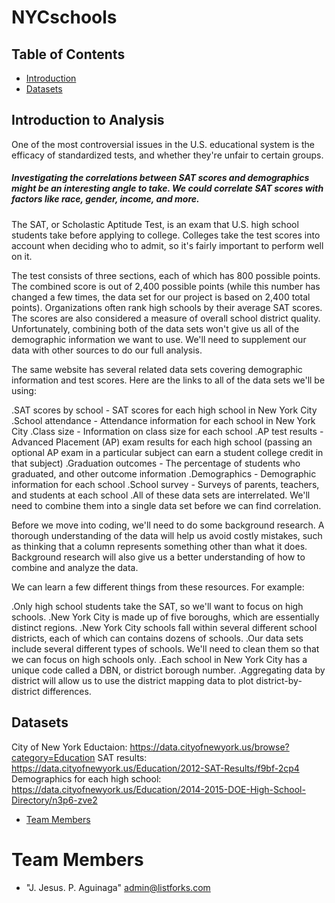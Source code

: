 # NYCschools
## Table of Contents
* [Introduction](#intro)
* [Datasets](#data)

## <a name="intro"></a>Introduction to Analysis
One of the most controversial issues in the U.S. educational system is the efficacy of standardized tests, and whether they're unfair to certain groups. 
##### Investigating the correlations between SAT scores and demographics might be an interesting angle to take. We could correlate SAT scores with factors like race, gender, income, and more.

The SAT, or Scholastic Aptitude Test, is an exam that U.S. high school students take before applying to college. Colleges take the test scores into account when deciding who to admit, so it's fairly important to perform well on it.

The test consists of three sections, each of which has 800 possible points. The combined score is out of 2,400 possible points (while this number has changed a few times, the data set for our project is based on 2,400 total points). Organizations often rank high schools by their average SAT scores. The scores are also considered a measure of overall school district quality.
Unfortunately, combining both of the data sets won't give us all of the demographic information we want to use. We'll need to supplement our data with other sources to do our full analysis.

The same website has several related data sets covering demographic information and test scores. Here are the links to all of the data sets we'll be using:

.SAT scores by school - SAT scores for each high school in New York City
.School attendance - Attendance information for each school in New York City
.Class size - Information on class size for each school
.AP test results - Advanced Placement (AP) exam results for each high school (passing an optional AP exam in a particular subject can earn a student college credit in that subject)
.Graduation outcomes - The percentage of students who graduated, and other outcome information
.Demographics - Demographic information for each school
.School survey - Surveys of parents, teachers, and students at each school
.All of these data sets are interrelated. We'll need to combine them into a single data set before we can find correlation.

Before we move into coding, we'll need to do some background research. A thorough understanding of the data will help us avoid costly mistakes, such as thinking that a column represents something other than what it does. Background research will also give us a better understanding of how to combine and analyze the data.

We can learn a few different things from these resources. For example:

.Only high school students take the SAT, so we'll want to focus on high schools.
.New York City is made up of five boroughs, which are essentially distinct regions.
.New York City schools fall within several different school districts, each of which can contains dozens of schools.
.Our data sets include several different types of schools. We'll need to clean them so that we can focus on high schools only.
.Each school in New York City has a unique code called a DBN, or district borough number.
.Aggregating data by district will allow us to use the district mapping data to plot district-by-district differences.

## <a name='data'></a>Datasets
City of New York Eductaion: https://data.cityofnewyork.us/browse?category=Education
SAT results: https://data.cityofnewyork.us/Education/2012-SAT-Results/f9bf-2cp4
Demographics for each high school: https://data.cityofnewyork.us/Education/2014-2015-DOE-High-School-Directory/n3p6-zve2

* [Team Members](#team-members)

# <a name="team-members"></a>Team Members
* "J. Jesus. P. Aguinaga" <admin@listforks.com>
